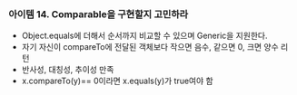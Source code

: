 ### 아이템 14. Comparable을 구현할지 고민하라

- Object.equals에 더해서 순서까지 비교할 수 있으며 Generic을 지원한다.
- 자기 자신이 compareTo에 전달된 객체보다 작으면 음수, 같으면 0, 크면 양수 리턴
- 반사성, 대칭성, 추이성 만족
- x.compareTo(y)== 0이라면 x.equals(y)가 true여야 함
